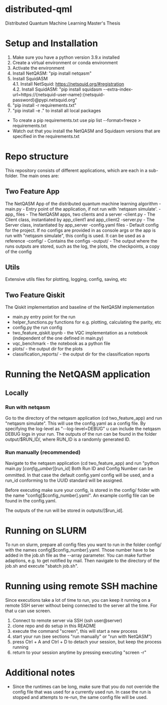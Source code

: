 # distributed-qml
Distributed Quantum Machine Learning Master's Thesis

# Setup and Installation
1. Make sure you have a python version 3.9.x installed
2. Create a virtual environment or conda environment
3. Activate the environment
4. Install NetQASM: "pip install netqasm"
5. Install SquidASM \
    4.1. Install NetSquid: https://netsquid.org/#registration \
    4.2. Install SquidASM: "pip install squidasm --extra-index-url=https://{netsquid-user-name}:{netsquid-password}@pypi.netsquid.org"
6. "pip install -r requirements.txt"
7. "pip install -e ." to install all local packages
- To create a pip requirements.txt use pip list --format=freeze > requirements.txt
- Watch out that you install the NetQASM and Squidasm versions that are specified in the requirements.txt

# Repo structure

This repository consists of different applications, which are each in a sub-folder. The main ones are:

## Two Feature App

The NetQASM App of the distributed quantum machine learning algorithm
-main.py - Entry point of the application, if not run with 'netqasm simulate'.
-app_ files - The NetQASM apps, two clients and a server
-client.py - The Client class, instantiated by app_client1 and app_client2
-server.py - The Server class, instantiated by app_server
-config.yaml files - Default config for the project. If no configs are provided in as console args or the app is run with "netqasm simulate", this config is used. It can be used as a reference
-config/ - Contains the configs
-output/ - The output where the runs outputs are stored, such as the log, the plots, the checkpoints, a copy of the config

## Utils
Extensive utils files for plotting, logging, config, saving, etc

## Two Feature Qiskit
The Qiskit implementation and baseline of the NetQASM implementation
- main.py entry point for the run
- helper_functions.py functions for e.g. plotting, calculating the parity, etc
- config.py the run config
- two_feature_qiskit.ipynb - the VQC implementation as a notebook (independent of the one defined in main.py)
- vqc_benchmark - the notebook as a python file
- plots/ - the output dir for the plots
- classification_reports/ - the output dir for the classification reports

# Running the NetQASM application

## Locally

### Run with netqasm

Go to the directory of the netqasm application (cd two_feature_app) and run "netqasm simulate".
This will use the config.yaml as a config file.
By specifying the log-level as "--log-level=DEBUG" u can include the netqasm DEBUG logs in your run.
The outputs of the run can be found in the folder output/$RUN_ID/, where RUN_ID is a randomly generated ID.

### Run manually (recommended)
Navigate to the netqasm application (cd two_feature_app) and run "python main.py [$config_number] [$run_id]
Both Run ID and Config Number can be ommitted. In that case the default config.yaml config will be used, and a run_id conforming to the UUID standard will be assigned.

Before executing make sure your config, is stored in the config/ folder with the name "config[$config_number].yaml".
An example config file can be found in the config.yaml.

The outputs of the run will be stored in outputs/[$run_id].

# Running on SLURM
To run on slurm, prepare all config files you want to run in the folder config/ with the names config[$config_number].yaml. Those number have to be added in the job.sh file as the --array parameter.
You can make further adaptions, e.g. to get notified by mail.
Then navigate to the directory of the job.sh and execute "sbatch job.sh".

# Running using remote SSH machine
Since executions take a lot of time to run, you can keep it running on a remote SSH server without being connected to the server all the time.
For that u can use screen.
1. Connect to remote server via SSH (ssh user@server)
2. clone repo and do setup in this README
3. execute the command "screen", this will start a new process
4. start your run (see sections "run manually" or "run with NetQASM")
5. press Ctrl + A and Ctrl + D to detach your session, but keep the process running
6. return to your session anytime by pressing executing "screen -r"

# Additional notes
- Since the runtimes can be long, make sure that you do not override the config file that was used for a currently used run. In case the run is stopped and attempts to re-run, the same config file will be used.